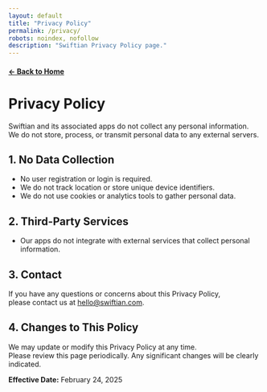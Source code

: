 ```yaml
---
layout: default
title: "Privacy Policy"
permalink: /privacy/
robots: noindex, nofollow
description: "Swiftian Privacy Policy page."
---
```


#### [← Back to Home](/)

# Privacy Policy

Swiftian and its associated apps do not collect any personal information.  
We do not store, process, or transmit personal data to any external servers.

## 1. No Data Collection
- No user registration or login is required.
- We do not track location or store unique device identifiers.
- We do not use cookies or analytics tools to gather personal data.

## 2. Third-Party Services
- Our apps do not integrate with external services that collect personal information.

## 3. Contact
If you have any questions or concerns about this Privacy Policy,  
please contact us at [hello@swiftian.com](mailto:hello@swiftian.com).

## 4. Changes to This Policy
We may update or modify this Privacy Policy at any time.  
Please review this page periodically. Any significant changes will be clearly indicated.

**Effective Date:** February 24, 2025
